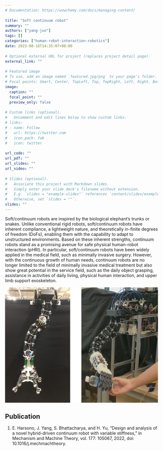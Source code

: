 ```yaml
---
# Documentation: https://wowchemy.com/docs/managing-content/

title: "Soft continuum robot"
summary: ""
authors: ["yang-jun"]
tags: []
categories: ["human-robot-interaction-robotics"]
date: 2023-08-16T14:35:07+08:00

# Optional external URL for project (replaces project detail page).
external_link: ""

# Featured image
# To use, add an image named `featured.jpg/png` to your page's folder.
# Focal points: Smart, Center, TopLeft, Top, TopRight, Left, Right, BottomLeft, Bottom, BottomRight.
image:
  caption: ""
  focal_point: ""
  preview_only: false

# Custom links (optional).
#   Uncomment and edit lines below to show custom links.
# links:
# - name: Follow
#   url: https://twitter.com
#   icon_pack: fab
#   icon: twitter

url_code: ""
url_pdf: ""
url_slides: ""
url_video: ""

# Slides (optional).
#   Associate this project with Markdown slides.
#   Simply enter your slide deck's filename without extension.
#   E.g. `slides = "example-slides"` references `content/slides/example-slides.md`.
#   Otherwise, set `slides = ""`.
slides: ""
---
```


Soft/continuum robots are inspired by the biological elephant’s trunks or snakes. Unlike conventional rigid robots, soft/continuum robots have inherent compliance, a lightweight nature, and theoretically in-finite degrees of freedom (DoFs), enabling them with the capability to adapt to unstructured environments. Based on these inherent strengths, continuum robots stand as a promising avenue for safe physical human-robot interaction (pHRI). In particular, soft/continuum robots have been widely applied in the medical field, such as minimally invasive surgery. However, with the continuous growth of human needs, continuum robots are no longer limited to the field of minimally invasive medical treatment but also show great potential in the service field, such as the daily object grasping, assistance in activities of daily living, physical human interaction, and upper limb support exoskeleton.

![](college.jpg "")


## Publication
1. E. Harsono, J. Yang, S. Bhattacharya, and H. Yu, “Design and analysis of a novel hybrid-driven continuum robot with variable stiffness,” in Mechanism and Machine Theory, vol. 177: 105067, 2022, doi: 10.1016/j.mechmachtheory.


